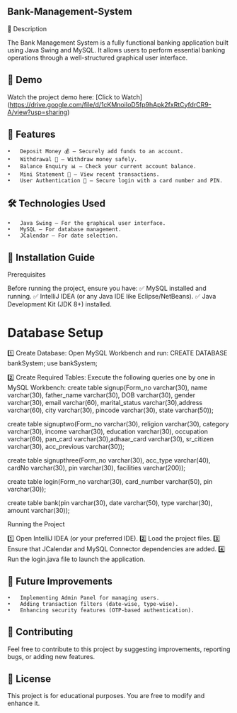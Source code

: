 ## Bank-Management-System

📌 Description

The Bank Management System is a fully functional banking application built using Java Swing and MySQL. It allows users to perform essential banking operations through a well-structured graphical user interface.

## 🎥 Demo  
Watch the project demo here: [Click to Watch]
(https://drive.google.com/file/d/1cKMnoiIoD5fp9hApk2fxRtCyfdrCR9-A/view?usp=sharing)


## 🚀 Features
	•	Deposit Money 💰 – Securely add funds to an account.
	•	Withdrawal 🏧 – Withdraw money safely.
	•	Balance Enquiry 📊 – Check your current account balance.
	•	Mini Statement 📝 – View recent transactions.
	•	User Authentication 🔐 – Secure login with a card number and PIN.

## 🛠️ Technologies Used
	•	Java Swing – For the graphical user interface.
	•	MySQL – For database management.
	•	JCalendar – For date selection.

## 📂 Installation Guide

Prerequisites

Before running the project, ensure you have:
✅ MySQL installed and running.
✅ IntelliJ IDEA (or any Java IDE like Eclipse/NetBeans).
✅ Java Development Kit (JDK 8+) installed.

# Database Setup

1️⃣ Create Database:
Open MySQL Workbench and run:
CREATE DATABASE bankSystem;
use bankSystem;

2️⃣ Create Required Tables:
Execute the following queries one by one in MySQL Workbench:
create table signup(Form_no varchar(30), name varchar(30), father_name varchar(30), DOB varchar(30), gender varchar(30), email varchar(60), marital_status varchar(30),address varchar(60), city varchar(30), pincode varchar(30), state varchar(50));

create table signuptwo(Form_no varchar(30), religion varchar(30), category varchar(30), income varchar(30), education varchar(30), occupation varchar(60), pan_card varchar(30),adhaar_card varchar(30), sr_citizen varchar(30), acc_previous varchar(30));

create table signupthree(Form_no varchar(30), acc_type varchar(40), cardNo varchar(30), pin varchar(30), facilities varchar(200));

create table login(Form_no varchar(30), card_number varchar(50), pin varchar(30));

create table bank(pin varchar(30), date varchar(50), type varchar(30), amount varchar(30));


Running the Project

1️⃣ Open IntelliJ IDEA (or your preferred IDE).
2️⃣ Load the project files.
3️⃣ Ensure that JCalendar and MySQL Connector dependencies are added.
4️⃣ Run the login.java file to launch the application.


## 🎯 Future Improvements
	•	Implementing Admin Panel for managing users.
	•	Adding transaction filters (date-wise, type-wise).
	•	Enhancing security features (OTP-based authentication).

## 👥 Contributing

Feel free to contribute to this project by suggesting improvements, reporting bugs, or adding new features.

## 📜 License

This project is for educational purposes. You are free to modify and enhance it.
